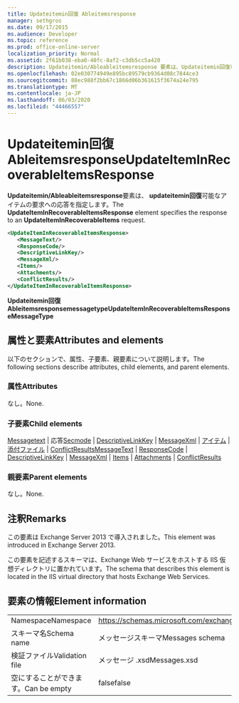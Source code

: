 ```yaml
---
title: Updateitemin回復 Ableitemsresponse
manager: sethgros
ms.date: 09/17/2015
ms.audience: Developer
ms.topic: reference
ms.prod: office-online-server
localization_priority: Normal
ms.assetid: 2f61b038-eba0-40fc-8af2-c3db5cc5a420
description: Updateitemin/Ableableitemsresponse 要素は、Updateitemin回復可能なアイテムの要求への応答を指定します。
ms.openlocfilehash: 02e030774949e895bc89579cb9364d08c7844ce3
ms.sourcegitcommit: 88ec988f2bb67c1866d06b361615f3674a24e795
ms.translationtype: MT
ms.contentlocale: ja-JP
ms.lasthandoff: 06/03/2020
ms.locfileid: "44466557"
---
```

# <a name="updateiteminrecoverableitemsresponse"></a><span data-ttu-id="d0892-103">Updateitemin回復 Ableitemsresponse</span><span class="sxs-lookup"><span data-stu-id="d0892-103">UpdateItemInRecoverableItemsResponse</span></span>

<span data-ttu-id="d0892-104">**Updateitemin/Ableableitemsresponse**要素は、 **updateitemin回復**可能なアイテムの要求への応答を指定します。</span><span class="sxs-lookup"><span data-stu-id="d0892-104">The **UpdateItemInRecoverableItemsResponse** element specifies the response to an **UpdateItemInRecoverableItems** request.</span></span> 
  
```XML
<UpdateItemInRecoverableItemsResponse>
   <MessageText/>
   <ResponseCode/>
   <DescriptiveLinkKey/>
   <MessageXml/>
   <Items/>
   <Attachments/>
   <ConflictResults/>
</UpdateItemInRecoverableItemsResponse>
```

 <span data-ttu-id="d0892-105">**Updateitemin回復 Ableitemsresponsemessagetype**</span><span class="sxs-lookup"><span data-stu-id="d0892-105">**UpdateItemInRecoverableItemsResponseMessageType**</span></span>
## <a name="attributes-and-elements"></a><span data-ttu-id="d0892-106">属性と要素</span><span class="sxs-lookup"><span data-stu-id="d0892-106">Attributes and elements</span></span>

<span data-ttu-id="d0892-107">以下のセクションで、属性、子要素、親要素について説明します。</span><span class="sxs-lookup"><span data-stu-id="d0892-107">The following sections describe attributes, child elements, and parent elements.</span></span>
  
### <a name="attributes"></a><span data-ttu-id="d0892-108">属性</span><span class="sxs-lookup"><span data-stu-id="d0892-108">Attributes</span></span>

<span data-ttu-id="d0892-109">なし。</span><span class="sxs-lookup"><span data-stu-id="d0892-109">None.</span></span>
  
### <a name="child-elements"></a><span data-ttu-id="d0892-110">子要素</span><span class="sxs-lookup"><span data-stu-id="d0892-110">Child elements</span></span>

<span data-ttu-id="d0892-111">[Messagetext](messagetext.md)  | 応答[Secmode](responsecode.md)  | [DescriptiveLinkKey](descriptivelinkkey.md)  | [MessageXml](messagexml.md)  | [アイテム](items.md)  | [添付ファイル](attachments-ex15websvcsotherref.md)  | [ConflictResults](conflictresults.md)</span><span class="sxs-lookup"><span data-stu-id="d0892-111">[MessageText](messagetext.md) | [ResponseCode](responsecode.md) | [DescriptiveLinkKey](descriptivelinkkey.md) | [MessageXml](messagexml.md) | [Items](items.md) | [Attachments](attachments-ex15websvcsotherref.md) | [ConflictResults](conflictresults.md)</span></span>
  
### <a name="parent-elements"></a><span data-ttu-id="d0892-112">親要素</span><span class="sxs-lookup"><span data-stu-id="d0892-112">Parent elements</span></span>

<span data-ttu-id="d0892-113">なし。</span><span class="sxs-lookup"><span data-stu-id="d0892-113">None.</span></span>
  
## <a name="remarks"></a><span data-ttu-id="d0892-114">注釈</span><span class="sxs-lookup"><span data-stu-id="d0892-114">Remarks</span></span>

<span data-ttu-id="d0892-115">この要素は Exchange Server 2013 で導入されました。</span><span class="sxs-lookup"><span data-stu-id="d0892-115">This element was introduced in Exchange Server 2013.</span></span>
  
<span data-ttu-id="d0892-116">この要素を記述するスキーマは、Exchange Web サービスをホストする IIS 仮想ディレクトリに置かれています。</span><span class="sxs-lookup"><span data-stu-id="d0892-116">The schema that describes this element is located in the IIS virtual directory that hosts Exchange Web Services.</span></span>
  
## <a name="element-information"></a><span data-ttu-id="d0892-117">要素の情報</span><span class="sxs-lookup"><span data-stu-id="d0892-117">Element information</span></span>

|||
|:-----|:-----|
|<span data-ttu-id="d0892-118">Namespace</span><span class="sxs-lookup"><span data-stu-id="d0892-118">Namespace</span></span>  <br/> |https://schemas.microsoft.com/exchange/services/2006/messages  <br/> |
|<span data-ttu-id="d0892-119">スキーマ名</span><span class="sxs-lookup"><span data-stu-id="d0892-119">Schema name</span></span>  <br/> |<span data-ttu-id="d0892-120">メッセージスキーマ</span><span class="sxs-lookup"><span data-stu-id="d0892-120">Messages schema</span></span>  <br/> |
|<span data-ttu-id="d0892-121">検証ファイル</span><span class="sxs-lookup"><span data-stu-id="d0892-121">Validation file</span></span>  <br/> |<span data-ttu-id="d0892-122">メッセージ .xsd</span><span class="sxs-lookup"><span data-stu-id="d0892-122">Messages.xsd</span></span>  <br/> |
|<span data-ttu-id="d0892-123">空にすることができます。</span><span class="sxs-lookup"><span data-stu-id="d0892-123">Can be empty</span></span>  <br/> |<span data-ttu-id="d0892-124">false</span><span class="sxs-lookup"><span data-stu-id="d0892-124">false</span></span>  <br/> |
   


